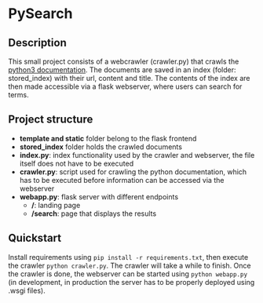 # PySearch
## Description
This small project consists of a webcrawler (crawler.py) that crawls the [python3 documentation](https://docs.python.org/3/index.html). The documents are saved in an index (folder: stored_index) with their url, content and title.
The contents of the index are then made accessible via a flask webserver, where users can search for terms.  

## Project structure
- **template and static** folder belong to the flask frontend
- **stored_index** folder holds the crawled documents
- **index.py**: index functionality used by the crawler and webserver, the file itself does not have to be executed
- **crawler.py**: script used for crawling the python documentation, which has to be executed before information can be accessed via the webserver
- **webapp.py**: flask server with different endpoints
  - **/**: landing page
  - **/search**: page that displays the results

## Quickstart
Install requirements using `pip install -r requirements.txt`, then execute the crawler `python crawler.py`. The crawler will take a while to finish. Once the crawler is done, the webserver can be started using `python webapp.py` (in development, in production the server has to be properly deployed using .wsgi files). 